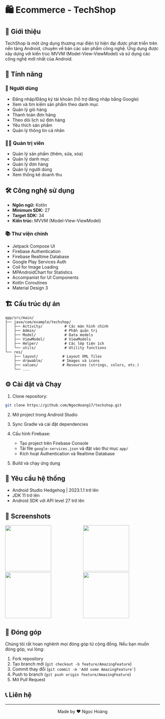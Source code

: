 # 🛍️ Ecommerce - TechShop


## 📖 Giới thiệu

TechShop là một ứng dụng thương mại điện tử hiện đại được phát triển trên nền tảng Android, chuyên về bán các sản phẩm công nghệ. Ứng dụng được xây dựng với kiến trúc MVVM (Model-View-ViewModel) và sử dụng các công nghệ mới nhất của Android.

## 🚀 Tính năng

### 👤 Người dùng
- Đăng nhập/Đăng ký tài khoản (hỗ trợ đăng nhập bằng Google)
- Xem và tìm kiếm sản phẩm theo danh mục
- Quản lý giỏ hàng
- Thanh toán đơn hàng
- Theo dõi lịch sử đơn hàng
- Yêu thích sản phẩm
- Quản lý thông tin cá nhân

### 👨‍💼 Quản trị viên
- Quản lý sản phẩm (thêm, sửa, xóa)
- Quản lý danh mục
- Quản lý đơn hàng
- Quản lý người dùng
- Xem thống kê doanh thu

## 🛠 Công nghệ sử dụng

- **Ngôn ngữ:** Kotlin
- **Minimum SDK:** 27
- **Target SDK:** 34
- **Kiến trúc:** MVVM (Model-View-ViewModel)

### 📚 Thư viện chính
- Jetpack Compose UI
- Firebase Authentication
- Firebase Realtime Database
- Google Play Services Auth
- Coil for Image Loading
- MPAndroidChart for Statistics
- Accompanist for UI Components
- Kotlin Coroutines
- Material Design 3

## 🏗 Cấu trúc dự án

```
app/src/main/
├── java/com/example/techshop/
│   ├── Activity/          # Các màn hình chính
│   ├── Admin/             # Phần quản trị
│   ├── Model/             # Data models
│   ├── ViewModel/         # ViewModels
│   ├── Helper/            # Các lớp tiện ích
│   └── utils/             # Utility functions
└── res/
    ├── layout/           # Layout XML files
    ├── drawable/         # Images và icons
    ├── values/           # Resources (strings, colors, etc.)
    └── ...
```

## ⚙️ Cài đặt và Chạy

1. Clone repository:
```bash
git clone https://github.com/NgocHoang17/techshop.git
```

2. Mở project trong Android Studio

3. Sync Gradle và cài đặt dependencies

4. Cấu hình Firebase:
   - Tạo project trên Firebase Console
   - Tải file `google-services.json` và đặt vào thư mục `app/`
   - Kích hoạt Authentication và Realtime Database

5. Build và chạy ứng dụng

## 🔧 Yêu cầu hệ thống

- Android Studio Hedgehog | 2023.1.1 trở lên
- JDK 11 trở lên
- Android SDK với API level 27 trở lên

## 📱 Screenshots

<img src="https://github.com/user-attachments/assets/46ee082a-4dc3-44c0-90f8-a0f137cb8b9e" width="150" style="margin-right: 100px;"/>
<img src="https://github.com/user-attachments/assets/0100041c-9b27-403c-b013-88e98d6c31e1" width="150" style="margin-right: 100px;"/>
<img src="https://github.com/user-attachments/assets/75be03d9-4173-4f82-9c57-e6d3828211d9" width="150" style="margin-right: 100px;"/>
<img src="https://github.com/user-attachments/assets/005bf2c4-0e24-4d79-bdb0-732f64e30d2d" width="150"/>



## 👥 Đóng góp

Chúng tôi rất hoan nghênh mọi đóng góp từ cộng đồng. Nếu bạn muốn đóng góp, vui lòng:

1. Fork repository
2. Tạo branch mới (`git checkout -b feature/AmazingFeature`)
3. Commit thay đổi (`git commit -m 'Add some AmazingFeature'`)
4. Push to branch (`git push origin feature/AmazingFeature`)
5. Mở Pull Request



## 📞 Liên hệ



---

<div align="center">
  Made by ❤️ Ngọc Hoàng
</div>


